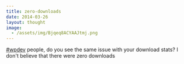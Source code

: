 ```yaml
---
title: zero-downloads
date: 2014-03-26
layout: thought
image:
  - /assets/img/Bjqeq8ACYAAJtmj.png
---
```

[#wpdev](https://x.com/hashtag/wpdev?src=hashtag_click) people, do you see the same issue with your download stats? I don't believe that there were zero downloads